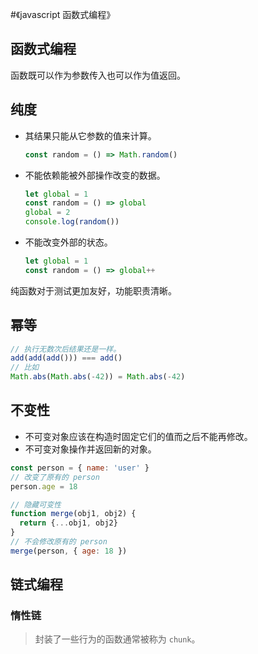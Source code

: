 #《javascript 函数式编程》

## 函数式编程
函数既可以作为参数传入也可以作为值返回。

## 纯度
  - 其结果只能从它参数的值来计算。
    ```javascript
    const random = () => Math.random()
    ```
  - 不能依赖能被外部操作改变的数据。
    ```javascript
    let global = 1
    const random = () => global 
    global = 2
    console.log(random())
    ```
  - 不能改变外部的状态。
     ```javascript
    let global = 1
    const random = () => global++
    ```
纯函数对于测试更加友好，功能职责清晰。

## 幂等
```javascript
// 执行无数次后结果还是一样。
add(add(add())) === add()
// 比如
Math.abs(Math.abs(-42)) = Math.abs(-42)
```

## 不变性
- 不可变对象应该在构造时固定它们的值而之后不能再修改。
- 不可变对象操作并返回新的对象。
```javascript
const person = { name: 'user' }
// 改变了原有的 person
person.age = 18

// 隐藏可变性
function merge(obj1, obj2) {
  return {...obj1, obj2}
}
// 不会修改原有的 person
merge(person, { age: 18 })
```

## 链式编程
### 惰性链
> 封装了一些行为的函数通常被称为 `chunk`。
